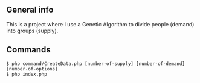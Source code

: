 ## General info
This is a project where I use a Genetic Algorithm to
divide people (demand) into groups (supply).

## Commands
```
$ php command/CreateData.php [number-of-supply] [number-of-demand] [number-of-options]
$ php index.php
```